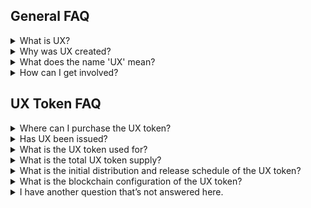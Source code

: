 ## General FAQ

<details>

<summary>What is UX?</summary>

UX is a cross chain DeFi hub that interconnects between blockchains.

As a base layer blockchain, applications and money lego primitives can be built on top of UX to access cross chain leverage and liquidity. The UX chain facilitates interoperability between the Cosmos ecosystem, Ethereum network, side chain architectures, layer two scaling solutions, and alternative base layer protocols. As a Cosmos SDK blockchain, UX is interoperable with blockchains including Terra, Crypto.com, Binance Chain, Osmosis, Secret Network, and 30+ other chains, plus Ethereum, from Day 1.

The native UX token is a Proof of Stake asset that can exist as a Cosmos SDK token and an ERC20 token on Ethereum.

</details>

<details>
<summary>Why was UX created?</summary>

UX was created to address three main issues that exist in DeFi:

1. Detached Yields
2. Concentrated Systematic Risks
3. Isolated Capital

UX plans to break the inherent silos between blockchains by utilizing bridging solutions towards interconnecting blockchains and encouraging better capital efficiency. The eventual goals will be to enable interchain lending and borrowing, multi-chain staking and delegations, plus cross chain defi rates.

</details>

<details>
<summary>What does the name 'UX' mean?</summary>

The name UX was inspired by the Japanese word “Umi”, which translates to ocean. We use this water analogy to refer to the vision that transactions can happen without being restricted to specific systems; i.e. money can flow freely like water across different blockchains.

</details>

<details>
<summary>How can I get involved?</summary>

UX releases new community programs and events on an ongoing basis to gather the community for fun events, new product testing, or to simply crowdsource wisdom on various topics. Join the discussion on Discord and follow UX on X to learn more. All of UX's official links can be found [here](https://linktr.ee/UmeeCrossChain).

</details>

## UX Token FAQ

<details>
<summary>Where can I purchase the UX token?</summary>

The UX token is currently AVAILABLE for purchase. The Coinlist public sale has ended, and the TGE occured on February 15th, 2022. More information about where UX can be purchase can be found [here](https://www.coingecko.com/en/coins/uxchain).

</details>

<details>
<summary>Has UX been issued?</summary>

The UX token has been issued. The token was issued to Coinlist buyers during the TGE that occured on February 15th, 2022. You are now able to purchase UX on available markets.

</details>

<details>
<summary>What is the UX token used for?</summary>

UX tokens are used to pay for network fees on the UX blockchain, to provide Proof of Stake consensus to the UX network, and for protocol governance. You can read more about UX token uses in UX's [documentation](https://umeeversity.umee.cc/overview/UX-token/token-utility.html)

</details>

<details>
<summary>What is the total UX token supply?</summary>

10 billion. You can learn more about the inflation and deflation mechanisms in place [here](https://umeeversity.umee.cc/overview/UX-token/tokenomics.html#supply)

</details>

<details>
<summary>What is the initial distribution and release schedule of the UX token?</summary>

Details about UX’s token distribution and release schedule can be found [here](https://umeeversity.umee.cc/overview/UX-token/tokenomics.html#supply)

</details>

<details>
<summary>What is the blockchain configuration of the UX token?</summary>

The UX token will exist in both ERC20 and Cosmos SDK format. If users want to convert from one blockchain to another, all they need to do is to go to the UX Application page and use the convert function through UX’s gravity bridge; such transactions will take sub minutes. Find more details [here](https://umeeversity.umee.cc/overview/UX-token/token-format.html)

</details>

<details>
<summary>I have another question that’s not answered here.</summary>

Take a look at the [official documentation](https://umeeversity.umee.cc/) - if you can’t find the answer to your question here, share it with us in the [#support-chat on Discord](https://discord.com/invite/uxchain) or in the UX [Telegram](https://t.me/umeecrosschain).

</details>
